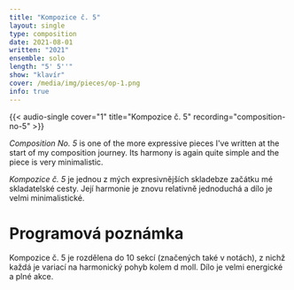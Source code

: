 ```yaml
---
title: "Kompozice č. 5"
layout: single
type: composition
date: 2021-08-01
written: "2021"
ensemble: solo
length: "5' 5''"
show: "klavír"
cover: /media/img/pieces/op-1.png
info: true
---
```


{{< audio-single cover="1" title="Kompozice č. 5" recording="composition-no-5" >}}

*Composition No. 5* is one of the more expressive pieces I've written at the start of my composition journey. Its harmony is again quite simple and the piece is very minimalistic.

*Kompozice č. 5* je jednou z mých expresivnějších skladebze začátku mé skladatelské cesty. Její harmonie je znovu relativně jednoduchá a dílo je velmi minimalistické.

# Programová poznámka

Kompozice č. 5 je rozdělena do 10 sekcí (značených také v notách), z nichž každá je variací na harmonický pohyb kolem d moll. Dílo je velmi energické a plné akce.
